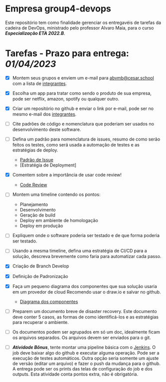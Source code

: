 # Empresa group4-devops

Este repositório tem como finalidade gerenciar os entregavéis de tarefas da cadeira de DevOps, ministrado pelo professor Alvaro Maia, para o curso ***Especialização ETA 2022.B***.

# Tarefas - Prazo para entrega: ***01/04/2023***
- [x] Montem seus grupos e enviem um e-mail para [abvmb@cesar.school](abvmb@cesar.school) com a lista de [integrantes](integrantes.txt).
- [x] Escolha um app para tratar como sendo o produto de sua empresa, pode ser netflix, amazon, spotify ou qualquer outro.
- [x] Criar um repositório no github e enviar o link por e-mail, pode ser no mesmo e-mail dos [integrantes](integrantes.txt).
- [ ] Cite padrões de código e nomenclatura que poderiam ser usados no desenvolvimento deste software.
- [ ] Defina um padrão para nomenclatura de issues, resumo de como serão feitos os testes, como será usada a automação de testes e as estratégias de deploy.
    - [Padrão de Issue](https://github.com/leonardoodias/group4-devops/raw/Default_Issue.md)
    - [Estratégia de Deployment] 
    
- [x] Comentem sobre a importância de usar code review!
    - [Code Review](https://github.com/leonardoodias/group4-devops/raw/Code_Review.md)

- [ ] Montem uma timeline contendo os pontos:
  - Planejamento
  - Desenvolvimento
  - Geração de build
  - Deploy em ambiente de homologação
  - Deploy em produção
- [ ] Expliquem onde o software poderia ser testado e de que forma poderia ser testado.
- [ ] Usando a mesma timeline, defina uma estratégia de CI/CD para a solução, descreva brevemente como faria para automatizar cada passo.

- [x] Criação de Branch Develop
- [x] Definição de Padronização 
- [x] Faça um pequeno diagrama dos componentes que sua solução usaria em um provedor de cloud Recomendo usar o draw.io e salvar no github. 
  - [Diagrama dos componentes](https://drive.google.com/file/d/1pMk84ukv0kH4RIXaeS4kBhf_eeUMh_RP/view?usp=sharing)
- [ ] Preparem um documento breve de disaster recovery. Este documento deve conter 5 casos, as formas de como identificá-los e as estratégias para recuperar o ambiente.
- [ ] Os documentos podem ser agrupados em só um doc, idealmente ficam os arquivos separados. Os arquivos devem ser enviados para o git.
- [ ] ***Atividade Bônus***, tente montar uma pipeline básica com o [Jenkins](https://www.jenkins.io). O job deve baixar algo do github e executar alguma operação. Pode ser a execução de testes automáticos. Outra opção seria somente um ajuste de versão (editar um arquivo) e fazer o push da mudança para o github. A entrega pode ser os prints das telas de configuração do job e dos outputs. Esta atividade conta pontos extra, não é obrigatória. 